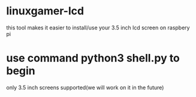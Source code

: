 # linuxgamer-lcd
this tool makes it easier to install/use your 3.5 inch lcd screen on raspbery pi
# use command python3 shell.py to begin
only 3.5 inch screens supported(we will work on it in the future)
